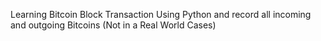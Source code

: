 Learning Bitcoin Block Transaction Using Python and record all incoming and outgoing Bitcoins (Not in a Real World Cases)
